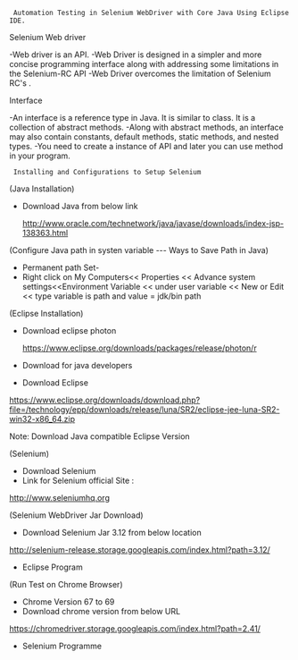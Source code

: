 
     Automation Testing in Selenium WebDriver with Core Java Using Eclipse IDE.

Selenium Web driver

-Web driver is an API.
-Web Driver is designed in a simpler and more concise programming interface along with addressing some limitations in the Selenium-RC API
-Web Driver overcomes the limitation of Selenium RC's .

 Interface

-An interface is a reference type in Java. It is similar to class. It is a collection of abstract methods.
-Along with abstract methods, an interface may also contain constants, default methods, static methods, and nested types.
-You need to create a instance of API and later you can use method in your program.


     Installing and Configurations to Setup Selenium

(Java Installation)
- Download Java from below link


  http://www.oracle.com/technetwork/java/javase/downloads/index-jsp-138363.html






(Configure Java path in systen variable --- Ways to Save Path in Java)

- Permanent path Set-
-  Right click on My Computers<< Properties << Advance system settings<<Environment Variable << under user       variable << New or Edit << type variable is path and value = jdk/bin path






(Eclipse Installation)
- Download eclipse photon

  https://www.eclipse.org/downloads/packages/release/photon/r
- Download for java developers

- Download Eclipse 

https://www.eclipse.org/downloads/download.php?file=/technology/epp/downloads/release/luna/SR2/eclipse-jee-luna-SR2-win32-x86_64.zip

Note: Download Java compatible Eclipse Version







(Selenium)
- Download Selenium
- Link for Selenium official Site :


http://www.seleniumhq.org







(Selenium WebDriver Jar Download)
- Download Selenium Jar 3.12 from below location


http://selenium-release.storage.googleapis.com/index.html?path=3.12/
- Eclipse Program







(Run Test on Chrome Browser)
- Chrome Version 67 to 69
- Download chrome version from below URL


https://chromedriver.storage.googleapis.com/index.html?path=2.41/
- Selenium Programme
